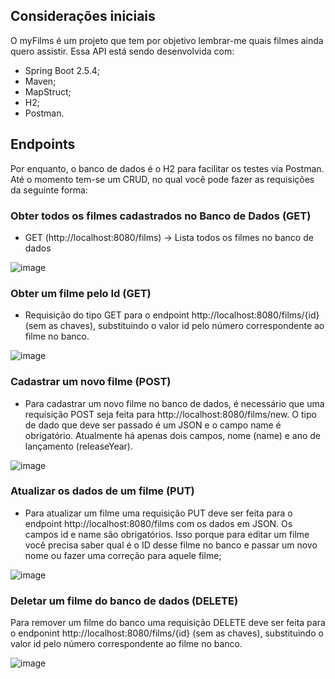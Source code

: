 ## Considerações iniciais

O myFilms é um projeto que tem por objetivo lembrar-me quais filmes ainda quero assistir. Essa API está sendo desenvolvida com:
* Spring Boot 2.5.4;
* Maven;
* MapStruct;
* H2;
* Postman.
 
## Endpoints
Por enquanto, o banco de dados é o H2 para facilitar os testes via Postman.
Até o momento tem-se um CRUD, no qual você pode fazer as requisições da seguinte forma:

### Obter todos os filmes cadastrados no Banco de Dados (GET)
* GET (http://localhost:8080/films) -> Lista todos os filmes no banco de dados

![image](https://user-images.githubusercontent.com/38019738/135019720-c90211fd-ac28-4c7d-a8bc-caf2b0c32ecb.png)

### Obter um filme pelo Id (GET)
* Requisição do tipo GET para o endpoint http://localhost:8080/films/{id} (sem as chaves), substituindo o valor id pelo número correspondente ao filme no banco.

![image](https://user-images.githubusercontent.com/38019738/135279860-aa312324-7511-40fe-9987-6189bfce3b0a.png)


### Cadastrar um novo filme (POST)
* Para cadastrar um novo filme no banco de dados, é necessário que uma requisição POST seja feita para http://localhost:8080/films/new. O tipo de dado que deve ser passado é um JSON e o campo name é obrigatório. Atualmente há apenas dois campos, nome (name) e ano de lançamento (releaseYear).

![image](https://user-images.githubusercontent.com/38019738/135281180-84acc595-d08e-4fcf-805d-da034fe38383.png)



### Atualizar os dados de um filme (PUT)
* Para atualizar um filme uma requisição PUT deve ser feita para o endpoint http://localhost:8080/films com os dados em JSON. Os campos id e name são obrigatórios. Isso porque para editar um filme você precisa saber qual é o ID desse filme no banco e passar um novo nome ou fazer uma correção para aquele filme;

![image](https://user-images.githubusercontent.com/38019738/135282180-732609c6-6f71-4118-8240-4ef1f9619438.png)


### Deletar um filme do banco de dados (DELETE)
Para remover um filme do banco uma requisição DELETE deve ser feita para o endponint http://localhost:8080/films/{id} (sem as chaves), substituindo o valor id pelo número correspondente ao filme no banco.

![image](https://user-images.githubusercontent.com/38019738/135282949-c136607b-0143-466d-8152-08701ea87d8a.png)


